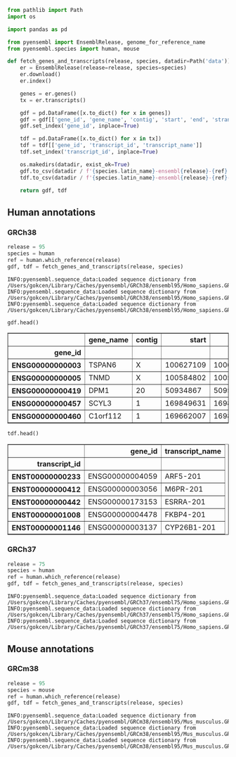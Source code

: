 

```python
from pathlib import Path
import os

import pandas as pd

from pyensembl import EnsemblRelease, genome_for_reference_name
from pyensembl.species import human, mouse
```


```python
def fetch_genes_and_transcripts(release, species, datadir=Path('data')):
    er = EnsemblRelease(release=release, species=species)
    er.download()
    er.index()

    genes = er.genes()
    tx = er.transcripts()

    gdf = pd.DataFrame([x.to_dict() for x in genes])
    gdf = gdf[['gene_id', 'gene_name', 'contig', 'start', 'end', 'strand', 'biotype']]
    gdf.set_index('gene_id', inplace=True)

    tdf = pd.DataFrame([x.to_dict() for x in tx])
    tdf = tdf[['gene_id', 'transcript_id', 'transcript_name']]
    tdf.set_index('transcript_id', inplace=True)

    os.makedirs(datadir, exist_ok=True)
    gdf.to_csv(datadir / f'{species.latin_name}-ensembl{release}-{ref}.csv.xz')
    tdf.to_csv(datadir / f'{species.latin_name}-ensembl{release}-{ref}-tx2gene.csv.xz')

    return gdf, tdf
```

## Human annotations

### GRCh38


```python
release = 95
species = human
ref = human.which_reference(release)
gdf, tdf = fetch_genes_and_transcripts(release, species)
```

    INFO:pyensembl.sequence_data:Loaded sequence dictionary from /Users/gokcen/Library/Caches/pyensembl/GRCh38/ensembl95/Homo_sapiens.GRCh38.cdna.all.fa.gz.pickle
    INFO:pyensembl.sequence_data:Loaded sequence dictionary from /Users/gokcen/Library/Caches/pyensembl/GRCh38/ensembl95/Homo_sapiens.GRCh38.ncrna.fa.gz.pickle
    INFO:pyensembl.sequence_data:Loaded sequence dictionary from /Users/gokcen/Library/Caches/pyensembl/GRCh38/ensembl95/Homo_sapiens.GRCh38.pep.all.fa.gz.pickle



```python
gdf.head()
```




<div>
<style scoped>
    .dataframe tbody tr th:only-of-type {
        vertical-align: middle;
    }

    .dataframe tbody tr th {
        vertical-align: top;
    }

    .dataframe thead th {
        text-align: right;
    }
</style>
<table border="1" class="dataframe">
  <thead>
    <tr style="text-align: right;">
      <th></th>
      <th>gene_name</th>
      <th>contig</th>
      <th>start</th>
      <th>end</th>
      <th>strand</th>
      <th>biotype</th>
    </tr>
    <tr>
      <th>gene_id</th>
      <th></th>
      <th></th>
      <th></th>
      <th></th>
      <th></th>
      <th></th>
    </tr>
  </thead>
  <tbody>
    <tr>
      <th>ENSG00000000003</th>
      <td>TSPAN6</td>
      <td>X</td>
      <td>100627109</td>
      <td>100639991</td>
      <td>-</td>
      <td>protein_coding</td>
    </tr>
    <tr>
      <th>ENSG00000000005</th>
      <td>TNMD</td>
      <td>X</td>
      <td>100584802</td>
      <td>100599885</td>
      <td>+</td>
      <td>protein_coding</td>
    </tr>
    <tr>
      <th>ENSG00000000419</th>
      <td>DPM1</td>
      <td>20</td>
      <td>50934867</td>
      <td>50958555</td>
      <td>-</td>
      <td>protein_coding</td>
    </tr>
    <tr>
      <th>ENSG00000000457</th>
      <td>SCYL3</td>
      <td>1</td>
      <td>169849631</td>
      <td>169894267</td>
      <td>-</td>
      <td>protein_coding</td>
    </tr>
    <tr>
      <th>ENSG00000000460</th>
      <td>C1orf112</td>
      <td>1</td>
      <td>169662007</td>
      <td>169854080</td>
      <td>+</td>
      <td>protein_coding</td>
    </tr>
  </tbody>
</table>
</div>




```python
tdf.head()
```




<div>
<style scoped>
    .dataframe tbody tr th:only-of-type {
        vertical-align: middle;
    }

    .dataframe tbody tr th {
        vertical-align: top;
    }

    .dataframe thead th {
        text-align: right;
    }
</style>
<table border="1" class="dataframe">
  <thead>
    <tr style="text-align: right;">
      <th></th>
      <th>gene_id</th>
      <th>transcript_name</th>
    </tr>
    <tr>
      <th>transcript_id</th>
      <th></th>
      <th></th>
    </tr>
  </thead>
  <tbody>
    <tr>
      <th>ENST00000000233</th>
      <td>ENSG00000004059</td>
      <td>ARF5-201</td>
    </tr>
    <tr>
      <th>ENST00000000412</th>
      <td>ENSG00000003056</td>
      <td>M6PR-201</td>
    </tr>
    <tr>
      <th>ENST00000000442</th>
      <td>ENSG00000173153</td>
      <td>ESRRA-201</td>
    </tr>
    <tr>
      <th>ENST00000001008</th>
      <td>ENSG00000004478</td>
      <td>FKBP4-201</td>
    </tr>
    <tr>
      <th>ENST00000001146</th>
      <td>ENSG00000003137</td>
      <td>CYP26B1-201</td>
    </tr>
  </tbody>
</table>
</div>



### GRCh37


```python
release = 75
species = human
ref = human.which_reference(release)
gdf, tdf = fetch_genes_and_transcripts(release, species)
```

    INFO:pyensembl.sequence_data:Loaded sequence dictionary from /Users/gokcen/Library/Caches/pyensembl/GRCh37/ensembl75/Homo_sapiens.GRCh37.75.cdna.all.fa.gz.pickle
    INFO:pyensembl.sequence_data:Loaded sequence dictionary from /Users/gokcen/Library/Caches/pyensembl/GRCh37/ensembl75/Homo_sapiens.GRCh37.75.ncrna.fa.gz.pickle
    INFO:pyensembl.sequence_data:Loaded sequence dictionary from /Users/gokcen/Library/Caches/pyensembl/GRCh37/ensembl75/Homo_sapiens.GRCh37.75.pep.all.fa.gz.pickle


## Mouse annotations

### GRCm38


```python
release = 95
species = mouse
ref = human.which_reference(release)
gdf, tdf = fetch_genes_and_transcripts(release, species)
```

    INFO:pyensembl.sequence_data:Loaded sequence dictionary from /Users/gokcen/Library/Caches/pyensembl/GRCm38/ensembl95/Mus_musculus.GRCm38.cdna.all.fa.gz.pickle
    INFO:pyensembl.sequence_data:Loaded sequence dictionary from /Users/gokcen/Library/Caches/pyensembl/GRCm38/ensembl95/Mus_musculus.GRCm38.ncrna.fa.gz.pickle
    INFO:pyensembl.sequence_data:Loaded sequence dictionary from /Users/gokcen/Library/Caches/pyensembl/GRCm38/ensembl95/Mus_musculus.GRCm38.pep.all.fa.gz.pickle

